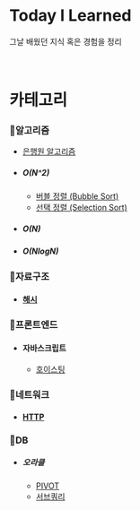 # Today I Learned
그날 배웠던 지식 혹은 경험을 정리
<br><br><br>
# 카테고리

### 🔸알고리즘
- [은행원 알고리즘](https://github.com/futurelisterist/TIL/blob/main/Algorithm/은행원%20알고리즘.md)
- ##### O(N^2)
  - [버블 정렬 (Bubble Sort)](https://github.com/futurelisterist/TIL/blob/main/Algorithm/버블%20정렬%20(Bubble%20Sort).md)
  - [선택 정렬 (Selection Sort)](https://github.com/futurelisterist/TIL/blob/main/Algorithm/선택%20정렬%20(Selection%20Sort).md)
- ##### O(N)
- ##### O(NlogN)

### 🔸자료구조
- #### [해시](https://github.com/futurelisterist/TIL/blob/main/자료구조/해시.md)

### 🔸프론트엔드
- #### 자바스크립트
  - [호이스팅](https://github.com/futurelisterist/TIL/blob/main/프론트엔드/자바스크립트/호이스팅.md)

### 🔸네트워크
- #### [HTTP](https://github.com/futurelisterist/TIL/blob/main/네트워크/HTTP.md)

### 🔸DB
- ##### 오라클
  - [PIVOT](https://github.com/futurelisterist/TIL/blob/main/DB/PIVOT.md)
  - [서브쿼리](https://github.com/futurelisterist/TIL/blob/main/DB/서브쿼리.md)